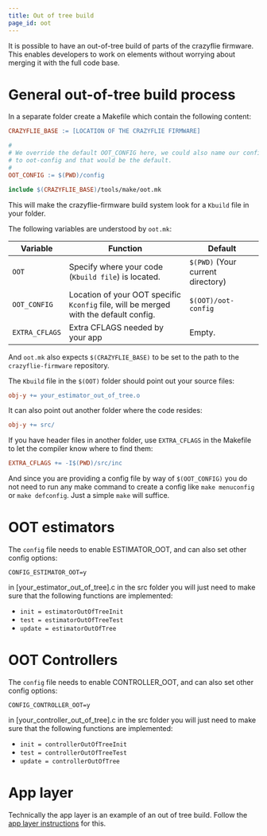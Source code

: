 ```yaml
---
title: Out of tree build
page_id: oot
---
```


It is possible to have an out-of-tree build of parts of the crazyflie firmware. This enables developers to work on elements without worrying about merging it with the full code base.

# General out-of-tree build process
In a separate folder create a Makefile which contain the following content:

```Makefile
CRAZYFLIE_BASE := [LOCATION OF THE CRAZYFLIE FIRMWARE]

#
# We override the default OOT_CONFIG here, we could also name our config
# to oot-config and that would be the default.
#
OOT_CONFIG := $(PWD)/config

include $(CRAZYFLIE_BASE)/tools/make/oot.mk
```

This will make the crazyflie-firmware build system look for a `Kbuild` file in your folder.

The following variables are understood by `oot.mk`:

| Variable      | Function                                            | Default                                               |
| --------      | --------------------------------------------------- | ----------------------------------------------------- |
| `OOT`         | Specify where your code (`Kbuild file`) is located. | `$(PWD)` (Your current directory)                     |
| `OOT_CONFIG`  | Location of your OOT specific `Kconfig` file, will be merged with the default config. | `$(OOT)/oot-config` |
| `EXTRA_CFLAGS`| Extra CFLAGS needed by your app                     | Empty.

And `oot.mk` also expects `$(CRAZYFLIE_BASE)` to be set to the path to the `crazyflie-firmware` repository.

The `Kbuild` file in the `$(OOT)` folder should point out your source files:

```Makefile
obj-y += your_estimator_out_of_tree.o
```

It can also point out another folder where the code resides:

```Makefile
obj-y += src/
```

If you have header files in another folder, use `EXTRA_CFLAGS` in the Makefile to let the compiler know where to find them:

```Makefile
EXTRA_CFLAGS += -I$(PWD)/src/inc
```

And since you are providing a config file by way of `$(OOT_CONFIG)` you do not need to run any make command to create a config like `make menuconfig` or `make defconfig`. Just a simple `make` will suffice.

# OOT estimators
The `config` file needs to enable ESTIMATOR_OOT, and can also set other config options:

```
CONFIG_ESTIMATOR_OOT=y
```

in [your_estimator_out_of_tree].c in the src folder you will just need to make sure that the following functions are implemented:

* ```init = estimatorOutOfTreeInit```
* ```test = estimatorOutOfTreeTest```
* ```update = estimatorOutOfTree```

# OOT Controllers

The `config` file needs to enable CONTROLLER_OOT, and can also set other config options:

```
CONFIG_CONTROLLER_OOT=y
```

in [your_controller_out_of_tree].c in the src folder you will just need to make sure that the following functions are implemented:

* ```init = controllerOutOfTreeInit```
* ```test = controllerOutOfTreeTest```
* ```update = controllerOutOfTree```

# App layer
Technically the app layer is an example of an out of tree build. Follow the [app layer instructions](/docs/userguides/app_layer.md) for this.
